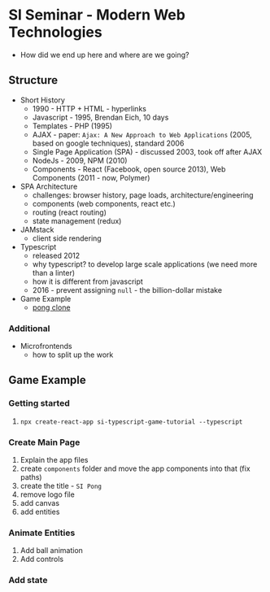 # SI Seminar - Modern Web Technologies
- How did we end up here and where are we going?

## Structure
- Short History
    - 1990 - HTTP + HTML - hyperlinks
    - Javascript - 1995, Brendan Eich, 10 days
    - Templates - PHP (1995)
    - AJAX - paper: `Ajax: A New Approach to Web Applications` (2005, based on google techniques), standard 2006
    - Single Page Application (SPA) - discussed 2003, took off after AJAX
    - NodeJs - 2009,  NPM (2010)
    - Components - React (Facebook, open source 2013), Web Components (2011 - now, Polymer)
- SPA Architecture
    - challenges: browser history, page loads, architecture/engineering
    - components (web components, react etc.)
    - routing (react routing)
    - state management (redux)
- JAMstack
    - client side rendering
- Typescript
    - released 2012
    - why typescript? to develop large scale applications (we need more than a linter)
    - how it is different from javascript
    - 2016 - prevent assigning `null` - the billion-dollar mistake
- Game Example
    - [pong clone](https://thoughtbot.com/blog/pong-clone-in-javascript)



### Additional
- Microfrontends
    - how to split up the work

## Game Example

### Getting started

1. `npx create-react-app si-typescript-game-tutorial --typescript`

### Create Main Page

1. Explain the app files
1. create `components` folder and move the app components into that (fix paths)
2. create the title - `SI Pong`
3. remove logo file
4. add canvas
5. add entities

### Animate Entities

1. Add ball animation
2. Add controls

### Add state

